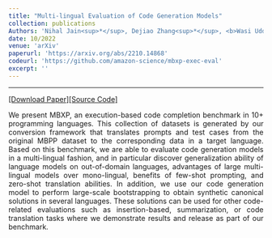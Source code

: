 ```yaml
---
title: "Multi-lingual Evaluation of Code Generation Models"
collection: publications
Authors: 'Nihal Jain<sup>*</sup>, Dejiao Zhang<sup>*</sup>, <b>Wasi Uddin Ahmad</b><sup>*</sup>, Zijian Wang, Feng Nan, Xiaopeng Li, Ming Tan, Ramesh Nallapati, Baishakhi Ray, Parminder Bhatia, Xiaofei Ma, and Bing Xiang.'
date: 10/2022
venue: 'arXiv'
paperurl: 'https://arxiv.org/abs/2210.14868'
codeurl: 'https://github.com/amazon-science/mbxp-exec-eval'
excerpt: ''
---
```

---
<a href='https://arxiv.org/pdf/2210.14868.pdf' target="_blank">[Download Paper]</a><a href='https://github.com/amazon-science/mbxp-exec-eval' target="_blank">[Source Code]</a>

<p align="justify">
We present MBXP, an execution-based code completion benchmark in 10+ programming languages. This collection of datasets is generated by our conversion 
  framework that translates prompts and test cases from the original MBPP dataset to the corresponding data in a target language. Based on this benchmark, 
  we are able to evaluate code generation models in a multi-lingual fashion, and in particular discover generalization ability of language models on 
  out-of-domain languages, advantages of large multi-lingual models over mono-lingual, benefits of few-shot prompting, and zero-shot translation abilities. 
  In addition, we use our code generation model to perform large-scale bootstrapping to obtain synthetic canonical solutions in several languages. 
  These solutions can be used for other code-related evaluations such as insertion-based, summarization, or code translation tasks where we demonstrate 
  results and release as part of our benchmark.
</p>

